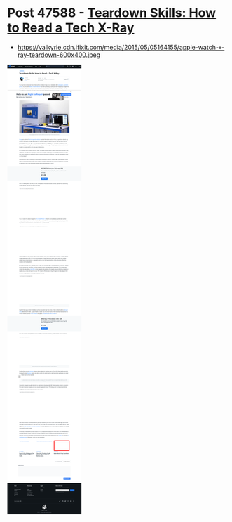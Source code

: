 # Post 47588 - [Teardown Skills: How to Read a Tech X-Ray](https://www.ifixit.com/News/47588/teardown-skills-how-to-read-a-tech-x-ray)

- https://valkyrie.cdn.ifixit.com/media/2015/05/05164155/apple-watch-x-ray-teardown-600x400.jpeg

![screencap](screenshots/a7b65817-4e79-45a4-91cd-66d45bea9b13.png)
